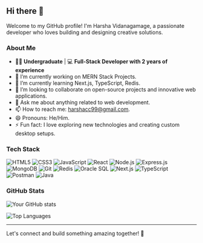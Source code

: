 ## Hi there 👋

Welcome to my GitHub profile! I'm Harsha Vidanagamage, a passionate developer who loves building and designing creative solutions. 

### About Me

- 👨‍🎓 **Undergraduate** | 💻 **Full-Stack Developer with 2 years of experience**
- 🔭 I’m currently working on MERN Stack Projects.
- 🌱 I’m currently learning Next.js, TypeScript, Redis.
- 👯 I’m looking to collaborate on open-source projects and innovative web applications.
- 💬 Ask me about anything related to web development.
- 📫 How to reach me: harshacc99@gmail.com.
- 😄 Pronouns: He/Him.
- ⚡ Fun fact: I love exploring new technologies and creating custom desktop setups.

### Tech Stack

![HTML5](https://img.shields.io/badge/-HTML5-E34F26?style=flat&logo=html5&logoColor=white)
![CSS3](https://img.shields.io/badge/-CSS3-1572B6?style=flat&logo=css3&logoColor=white)
![JavaScript](https://img.shields.io/badge/-JavaScript-F7DF1E?style=flat&logo=javascript&logoColor=black)
![React](https://img.shields.io/badge/-React-61DAFB?style=flat&logo=react&logoColor=black)
![Node.js](https://img.shields.io/badge/-Node.js-339933?style=flat&logo=node.js&logoColor=white)
![Express.js](https://img.shields.io/badge/-Express.js-000000?style=flat&logo=express&logoColor=white)
![MongoDB](https://img.shields.io/badge/-MongoDB-47A248?style=flat&logo=mongodb&logoColor=white)
![Git](https://img.shields.io/badge/-Git-F05032?style=flat&logo=git&logoColor=white)
![Redis](https://img.shields.io/badge/-Redis-DC382D?style=flat&logo=redis&logoColor=white)
![Oracle SQL](https://img.shields.io/badge/-Oracle_SQL-F80000?style=flat&logo=oracle&logoColor=white)
![Next.js](https://img.shields.io/badge/-Next.js-000000?style=flat&logo=next.js&logoColor=white)
![TypeScript](https://img.shields.io/badge/-TypeScript-3178C6?style=flat&logo=typescript&logoColor=white)
![Postman](https://img.shields.io/badge/-Postman-FF6C37?style=flat&logo=postman&logoColor=white)
![Java](https://img.shields.io/badge/-Java-007396?style=flat&logo=java&logoColor=white)

### GitHub Stats

![Your GitHub stats](https://github-readme-stats.vercel.app/api?username=harshacv01&show_icons=true&theme=radical)

![Top Languages](https://github-readme-stats.vercel.app/api/top-langs/?username=harshacv01&layout=compact&theme=radical)

---

Let's connect and build something amazing together! 🚀
